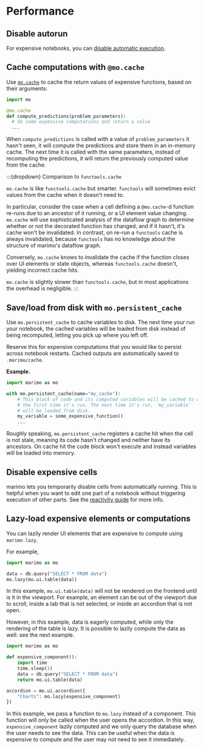 # Performance

## Disable autorun

For expensive notebooks, you can [disable automatic execution](/guides/reactivity.md#runtime-configuration).

## Cache computations with `@mo.cache`

Use [`mo.cache`](#marimo.cache) to cache the return values of
expensive functions, based on their arguments:

```python
import mo

@mo.cache
def compute_predictions(problem_parameters):
  # do some expensive computations and return a value
  ...
```

When `compute_predictions` is called with a value of
`problem_parameters` it hasn't seen, it will compute the predictions and store
them in an in-memory cache. The next time it is called with the same
parameters, instead of recomputing the predictions, it will return the
previously computed value from the cache.

:::{dropdown} Comparison to `functools.cache`

`mo.cache` is like `functools.cache` but smarter. `functools` will sometimes
evict values from the cache when it doesn't need to.

In particular, consider the case when a cell defining a `@mo.cache`-d function
re-runs due to an ancestor of it running, or a UI element value changing.
`mo.cache` will use sophisticated analysis of the dataflow graph to determine
whether or not the decorated function has changed, and if it hasn't, it's
cache won't be invalidated. In contrast, on re-run a `functools` cache is
always invalidated, because `functools` has no knowledge about the structure
of marimo's dataflow graph.

Conversely, `mo.cache` knows to invalidate the cache if the function closes
over UI elements or state objects, whereas `functools.cache` doesn't, yielding
incorrect cache hits.

`mo.cache` is slightly slower than `functools.cache`, but in most applications
the overhead is negligible.
:::

## Save/load from disk with `mo.persistent_cache`

Use `mo.persistent_cache` to cache variables to disk. The next time your
run your notebook, the cached variables will be loaded from disk instead of
being recomputed, letting you pick up where you left off.

Reserve this for expensive computations that you would like to persist across
notebook restarts. Cached outputs are automatically saved to `.marimo/cache`.

**Example.**

```python
import marimo as mo

with mo.persistent_cache(name="my_cache"):
    # This block of code and its computed variables will be cached to disk
    # the first time it's run. The next time it's run, `my_variable`
    # will be loaded from disk.
    my_variable = some_expensive_function()
    ...
```

Roughly speaking, `mo.persistent_cache` registers a cache hit when the cell
is not stale, meaning its code hasn't changed and neither have its ancestors.
On cache hit the code block won't execute and instead variables will be loaded
into memory.

## Disable expensive cells

marimo lets you temporarily disable cells from automatically running. This is
helpful when you want to edit one part of a notebook without triggering
execution of other parts. See the
[reactivity guide](/guides/reactivity.md#disabling-cells) for more info.

## Lazy-load expensive elements or computations

You can lazily render UI elements that are expensive to compute using `marimo.lazy`.

For example,

```python
import marimo as mo

data = db.query("SELECT * FROM data")
mo.lazy(mo.ui.table(data))
```

In this example, `mo.ui.table(data)` will not be rendered on the frontend until is it in the viewport.
For example, an element can be out of the viewport due to scroll, inside a tab that is not selected, or inside an accordion that is not open.

However, in this example, data is eagerly computed, while only the rendering of the table is lazy. It is possible to lazily compute the data as well: see the next example.

```python
import marimo as mo

def expensive_component():
    import time
    time.sleep(1)
    data = db.query("SELECT * FROM data")
    return mo.ui.table(data)

accordion = mo.ui.accordion({
    "Charts": mo.lazy(expensive_component)
})
```

In this example, we pass a function to `mo.lazy` instead of a component. This function will only be called when the user opens the accordion. In this way, `expensive_component` lazily computed and we only query the database when the user needs to see the data. This can be useful when the data is expensive to compute and the user may not need to see it immediately.
